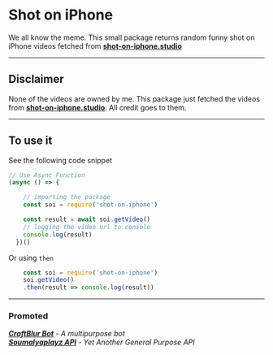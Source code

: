 # Shot on iPhone
We all know the meme. This small package returns random funny shot on iPhone videos fetched from **[shot-on-iphone.studio]**

---

## Disclaimer
None of the videos are owned by me. This package just fetched the videos from **[shot-on-iphone.studio]**. All credit goes to them.

---

## To use it
See the following code snippet
```js
// Use Async Function
(async () => {

    // importing the package
    const soi = require('shot-on-iphone')

    const result = await soi.getVideo()
    // logging the video url to console
    console.log(result)    
  })()
```
Or using `then`
```js
    const soi = require('shot-on-iphone')
    soi.getVideo()
    .then(result => console.log(result))
```
---
### Promoted
***[CraftBlur Bot]** - A multipurpose bot*<br>
***[Soumalyaplayz API]** - Yet Another General Purpose API*

[shot-on-iphone.studio]: https://shot-on-iphone.studio
[CraftBlur Bot]: https://www.craftblurbot.cf
[Soumalyaplayz API]: https://api.spapi.ga